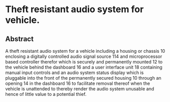 # Theft resistant audio system for vehicle.

## Abstract
A theft resistant audio system for a vehicle including a housing or chassis 10 enclosing a digitally controlled audio signal source 114 and microprocessor based controller therefor which is securely and permanently mounted 12 to the vehicle behind the dashboard 16 and a user interface unit 18 containing manual input controls and an audio system status display which is pluggable into the front of the permanently secured housing 10 through an opening 14 in the dashboard 16 to facilitate removal thereof when the vehicle is unattended to thereby render the audio system unusable and hence of little value to a potential thief.